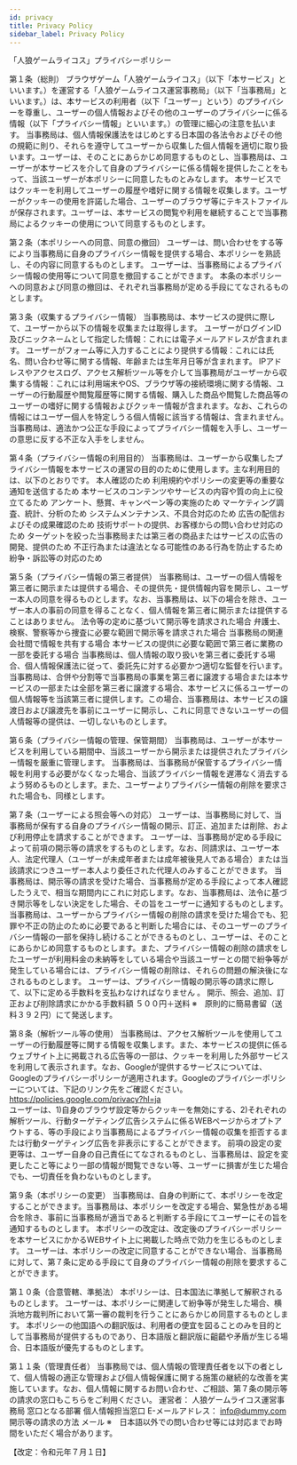 ```yaml
---
id: privacy
title: Privacy Policy
sidebar_label: Privacy Policy
---
```


「人狼ゲームライコス」プライバシーポリシー
 
第１条（総則）
ブラウザゲーム「人狼ゲームライコス」（以下「本サービス」といいます。）を運営する「人狼ゲームライコス運営事務局」（以下「当事務局」といいます。）は、本サービスの利用者（以下「ユーザー」という）のプライバシーを尊重し、ユーザーの個人情報およびその他のユーザーのプライバシーに係る情報（以下「プライバシー情報」といいます。）の管理に細心の注意を払います。
当事務局は、個人情報保護法をはじめとする日本国の各法令およびその他の規範に則り、それらを遵守してユーザーから収集した個人情報を適切に取り扱います。ユーザーは、そのことにあらかじめ同意するものとし、当事務局は、ユーザーが本サービスを介して自身のプライバシーに係る情報を提供したことをもって、当該ユーザーが本ポリシーに同意したものとみなします。
本サービスではクッキーを利用してユーザーの履歴や嗜好に関する情報を収集します。ユーザーがクッキーの使用を許諾した場合、ユーザーのブラウザ等にテキストファイルが保存されます。ユーザーは、本サービスの閲覧や利用を継続することで当事務局によるクッキーの使用について同意するものとします。

第２条（本ポリシーへの同意、同意の撤回）
ユーザーは、問い合わせをする等により当事務局に自身のプライバシー情報を提供する場合、本ポリシーを熟読し、その内容に同意するものとします。
ユーザーは、当事務局によるプライバシー情報の使用等について同意を撤回することができます。
本条の本ポリシーへの同意および同意の撤回は、それぞれ当事務局が定める手段にてなされるものとします。
 
第３条（収集するプライバシー情報）
当事務局は、本サービスの提供に際して、ユーザーから以下の情報を収集または取得します。
ユーザーがログインID及びニックネームとして指定した情報：これには電子メールアドレスが含まれます。
ユーザーがフォーム等に入力することにより提供する情報：これには氏名、問い合わせ等に関する情報、年齢または生年月日等が含まれます。
IPアドレスやアクセスログ、アクセス解析ツール等を介して当事務局がユーザーから収集する情報：これには利用端末やOS、ブラウザ等の接続環境に関する情報、ユーザーの行動履歴や閲覧履歴等に関する情報、購入した商品や閲覧した商品等のユーザーの嗜好に関する情報およびクッキー情報が含まれます。なお、これらの情報にはユーザー個人を特定しうる個人情報に該当する情報は、含まれません。
当事務局は、適法かつ公正な手段によってプライバシー情報を入手し、ユーザーの意思に反する不正な入手をしません。
 
第４条（プライバシー情報の利用目的）
当事務局は、ユーザーから収集したプライバシー情報を本サービスの運営の目的のために使用します。主な利用目的は、以下のとおりです。
本人確認のため
利用規約やポリシーの変更等の重要な通知を送信するため
本サービスのコンテンツやサービスの内容や質の向上に役立てるため
アンケート、懸賞、キャンペーン等の実施のため
マーケティング調査、統計、分析のため
システムメンテナンス、不具合対応のため
広告の配信およびその成果確認のため
技術サポートの提供、お客様からの問い合わせ対応のため
ターゲットを絞った当事務局または第三者の商品またはサービスの広告の開発、提供のため
不正行為または違法となる可能性のある行為を防止するため
紛争・訴訟等の対応のため
 
第５条（プライバシー情報の第三者提供）
当事務局は、ユーザーの個人情報を第三者に開示または提供する場合、その提供先・提供情報内容を開示し、ユーザー本人の同意を得るものとします。なお、当事務局は、以下の場合を除き、ユーザー本人の事前の同意を得ることなく、個人情報を第三者に開示または提供することはありません。
法令等の定めに基づいて開示等を請求された場合
弁護士、検察、警察等から捜査に必要な範囲で開示等を請求された場合
当事務局の関連会社間で情報を共有する場合
本サービスの提供に必要な範囲で第三者に業務の一部を委託する場合
当事務局は、個人情報の取り扱いを第三者に委託する場合、個人情報保護法に従って、委託先に対する必要かつ適切な監督を行います。
当事務局は、合併や分割等で当事務局の事業を第三者に譲渡する場合または本サービスの一部または全部を第三者に譲渡する場合、本サービスに係るユーザーの個人情報等を当該第三者に提供します。この場合、当事務局は、本サービスの譲渡日および譲渡先を事前にユーザーに開示し、これに同意できないユーザーの個人情報等の提供は、一切しないものとします。
 
第６条（プライバシー情報の管理、保管期間）
当事務局は、ユーザーが本サービスを利用している期間中、当該ユーザーから開示または提供されたプライバシー情報を厳重に管理します。
当事務局は、当事務局が保管するプライバシー情報を利用する必要がなくなった場合、当該プライバシー情報を遅滞なく消去するよう努めるものとします。また、ユーザーよりプライバシー情報の削除を要求された場合も、同様とします。
 
第７条（ユーザーによる照会等への対応）
ユーザーは、当事務局に対して、当事務局が保有する自身のプライバシー情報の開示、訂正、追加または削除、および利用停止を請求することができます。
ユーザーは、当事務局が定める手段によって前項の開示等の請求をするものとします。なお、同請求は、ユーザー本人、法定代理人（ユーザーが未成年者または成年被後見人である場合）または当該請求につきユーザー本人より委任された代理人のみすることができます。
当事務局は、開示等の請求を受けた場合、当事務局が定める手段によって本人確認したうえで、相当な期間内にこれに対応します。なお、当事務局は、法令に基づき開示等をしない決定をした場合、その旨をユーザーに通知するものとします。
当事務局は、ユーザーからプライバシー情報の削除の請求を受けた場合でも、犯罪や不正の防止のために必要であると判断した場合には、そのユーザーのプライバシー情報の一部を保持し続けることができるものとし、ユーザーは、そのことにあらかじめ同意するものとします。また、プライバシー情報の削除の請求をしたユーザーが利用料金の未納等をしている場合や当該ユーザーとの間で紛争等が発生している場合には、プライバシー情報の削除は、それらの問題の解決後になされるものとします。
ユーザーは、プライバシー情報の開示等の請求に際して、以下に定める手数料を支払わなければなりません 。
開示、照会、追加、訂正および削除請求にかかる手数料額
５００円＋送料
※　原則的に簡易書留（送料３９２円）にて発送します。
 
第８条（解析ツール等の使用）
当事務局は、アクセス解析ツールを使用してユーザーの行動履歴等に関する情報を収集します。また、本サービスの提供に係るウェブサイト上に掲載される広告等の一部は、クッキーを利用した外部サービスを利用して表示されます。なお、Googleが提供するサービスについては、Googleのプライバシーポリシーが適用されます。Googleのプライバシーポリシーについては、下記のリンク先をご確認ください。
https://policies.google.com/privacy?hl=ja                     	
ユーザーは、1)自身のブラウザ設定等からクッキーを無効にする、2)それぞれの解析ツール、行動ターゲティング広告システムに係るWEBページからオプトアウトする、等の手段により当事務局によるプライバシー情報の収集を拒否するまたは行動ターゲティング広告を非表示にすることができます。
前項の設定の変更等は、ユーザー自身の自己責任にてなされるものとし、当事務局は、設定を変更したこと等により一部の情報が閲覧できない等、ユーザーに損害が生じた場合でも、一切責任を負わないものとします。
 
第９条（本ポリシーの変更）
当事務局は、自身の判断にて、本ポリシーを改定することができます。当事務局は、本ポリシーを改定する場合、緊急性がある場合を除き、事前に当事務局が適当であると判断する手段にてユーザーにその旨を通知するものとします。
本ポリシーの改定は、改定後のプライバシーポリシーを本サービスにかかるWEBサイト上に掲載した時点で効力を生じるものとします。
ユーザーは、本ポリシーの改定に同意することができない場合、当事務局に対して、第７条に定める手段にて自身のプライバシー情報の削除を要求することができます。
 
第１０条（合意管轄、準拠法）
本ポリシーは、日本国法に準拠して解釈されるものとします。
ユーザーは、本ポリシーに関連して紛争等が発生した場合、横浜地方裁判所において第一審の裁判を行うことにあらかじめ同意するものとします。
本ポリシーの他国語への翻訳版は、利用者の便宜を図ることのみを目的として当事務局が提供するものであり、日本語版と翻訳版に齟齬や矛盾が生じる場合、日本語版が優先するものとします。
 
第１１条（管理責任者）
当事務局では、個人情報の管理責任者を以下の者として、個人情報の適正な管理および個人情報保護に関する施策の継続的な改善を実施しています。なお、個人情報に関するお問い合わせ、ご相談、第７条の開示等の請求の窓口もこちらをご利用ください。
運営者：
人狼ゲームライコス運営事務局
窓口となる部署
個人情報担当窓口
E-メールアドレス：
info@dummy.com
開示等の請求の方法
メール
※　日本語以外での問い合わせ等には対応までお時間をいただく場合があります。
 
【改定：令和元年７月１日】

